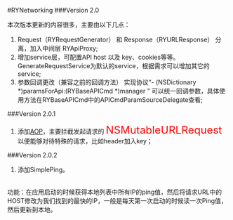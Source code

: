 #RYNetworking
###Version 2.0

本次版本更新的内容很多，主要由以下几点：

1. Request（RYRequestGenerator） 和 Response（RYURLResponse） 分离，加入中间层 RYApiProxy;
2. 增加service层，可配置API host 以及 key、cookies等等。GenerateRequestService为默认的service，根据需求可以增加其它的service;
3. 参数回调更改（兼容之前的回调方法） 实现协议“- (NSDictionary *)paramsForApi:(RYBaseAPICmd *)manager ” 可以统一回调参数，具体使用方法在RYBaseAPICmd中的APICmdParamSourceDelegate查看;

###Version 2.0.1
1. 添加[AOP](https://github.com/steipete/Aspects.git)，主要拦截发起请求的 <font color=red size=5>NSMutableURLRequest</font> 以便能够对待特殊的请求，比如header加入key；

###Version 2.0.2
1. 添加SimplePing。
<br/>
功能：在应用启动的时候获得本地列表中所有IP的ping值，然后将请求URL中的HOST修改为我们找到的最快的IP，一般是每天第一次启动的时候读一次Ping值，然后更新到本地。
